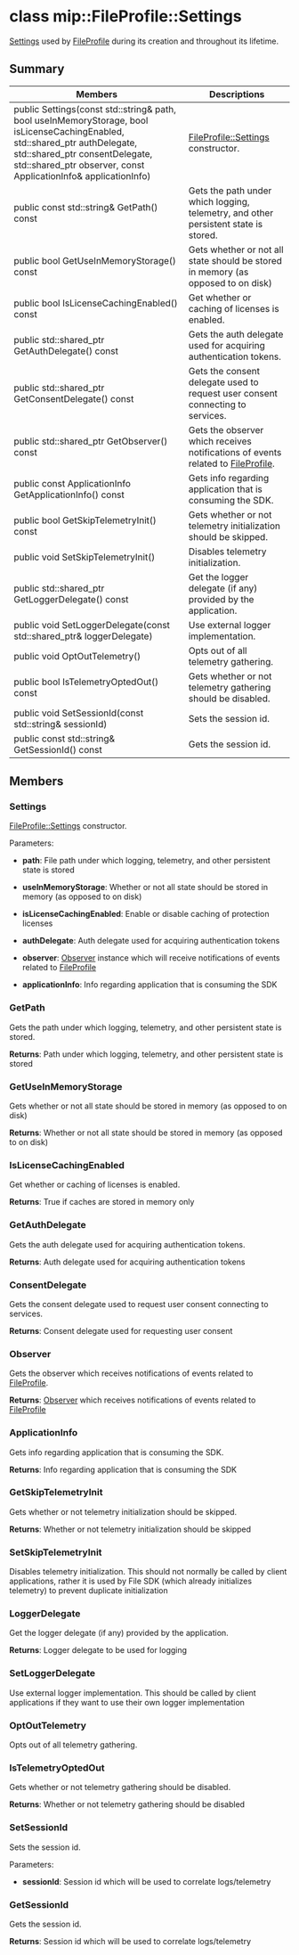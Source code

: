 # class mip::FileProfile::Settings 
[Settings](class_fileprofile_settings.md) used by [FileProfile](class_mip_fileprofile.md) during its creation and throughout its lifetime.
  
## Summary
 Members                        | Descriptions                                
--------------------------------|---------------------------------------------
public Settings(const std::string& path, bool useInMemoryStorage, bool isLicenseCachingEnabled, std::shared_ptr<AuthDelegate> authDelegate, std::shared_ptr<ConsentDelegate> consentDelegate, std::shared_ptr<Observer> observer, const ApplicationInfo& applicationInfo)  |  [FileProfile::Settings](class_fileprofile_settings.md) constructor.
 public const std::string& GetPath() const  |  Gets the path under which logging, telemetry, and other persistent state is stored.
 public bool GetUseInMemoryStorage() const  |  Gets whether or not all state should be stored in memory (as opposed to on disk)
 public bool IsLicenseCachingEnabled() const  |  Get whether or caching of licenses is enabled.
public std::shared_ptr<AuthDelegate> GetAuthDelegate() const  |  Gets the auth delegate used for acquiring authentication tokens.
public std::shared_ptr<ConsentDelegate> GetConsentDelegate() const  |  Gets the consent delegate used to request user consent connecting to services.
public std::shared_ptr<Observer> GetObserver() const  |  Gets the observer which receives notifications of events related to [FileProfile](class_mip_fileprofile.md).
 public const ApplicationInfo GetApplicationInfo() const  |  Gets info regarding application that is consuming the SDK.
 public bool GetSkipTelemetryInit() const  |  Gets whether or not telemetry initialization should be skipped.
 public void SetSkipTelemetryInit()  |  Disables telemetry initialization.
public std::shared_ptr<LoggerDelegate> GetLoggerDelegate() const  |  Get the logger delegate (if any) provided by the application.
public void SetLoggerDelegate(const std::shared_ptr<LoggerDelegate>& loggerDelegate)  |  Use external logger implementation.
 public void OptOutTelemetry()  |  Opts out of all telemetry gathering.
 public bool IsTelemetryOptedOut() const  |  Gets whether or not telemetry gathering should be disabled.
 public void SetSessionId(const std::string& sessionId)  |  Sets the session id.
 public const std::string& GetSessionId() const  |  Gets the session id.
  
## Members
  
### Settings
[FileProfile::Settings](class_fileprofile_settings.md) constructor.

Parameters:  
* **path**: File path under which logging, telemetry, and other persistent state is stored 


* **useInMemoryStorage**: Whether or not all state should be stored in memory (as opposed to on disk) 


* **isLicenseCachingEnabled**: Enable or disable caching of protection licenses 


* **authDelegate**: Auth delegate used for acquiring authentication tokens 


* **observer**: [Observer](class_mip_fileprofile_observer.md) instance which will receive notifications of events related to [FileProfile](class_mip_fileprofile.md)


* **applicationInfo**: Info regarding application that is consuming the SDK


  
### GetPath
Gets the path under which logging, telemetry, and other persistent state is stored.

  
**Returns**: Path under which logging, telemetry, and other persistent state is stored
  
### GetUseInMemoryStorage
Gets whether or not all state should be stored in memory (as opposed to on disk)

  
**Returns**: Whether or not all state should be stored in memory (as opposed to on disk)
  
### IsLicenseCachingEnabled
Get whether or caching of licenses is enabled.

  
**Returns**: True if caches are stored in memory only
  
### GetAuthDelegate
Gets the auth delegate used for acquiring authentication tokens.

  
**Returns**: Auth delegate used for acquiring authentication tokens
  
### ConsentDelegate
Gets the consent delegate used to request user consent connecting to services.

  
**Returns**: Consent delegate used for requesting user consent
  
### Observer
Gets the observer which receives notifications of events related to [FileProfile](class_mip_fileprofile.md).

  
**Returns**: [Observer](class_mip_fileprofile_observer.md) which receives notifications of events related to [FileProfile](class_mip_fileprofile.md)
  
### ApplicationInfo
Gets info regarding application that is consuming the SDK.

  
**Returns**: Info regarding application that is consuming the SDK
  
### GetSkipTelemetryInit
Gets whether or not telemetry initialization should be skipped.

  
**Returns**: Whether or not telemetry initialization should be skipped
  
### SetSkipTelemetryInit
Disables telemetry initialization.
This should not normally be called by client applications, rather it is used by File SDK (which already initializes telemetry) to prevent duplicate initialization
  
### LoggerDelegate
Get the logger delegate (if any) provided by the application.

  
**Returns**: Logger delegate to be used for logging
  
### SetLoggerDelegate
Use external logger implementation.
This should be called by client applications if they want to use their own logger implementation
  
### OptOutTelemetry
Opts out of all telemetry gathering.
  
### IsTelemetryOptedOut
Gets whether or not telemetry gathering should be disabled.

  
**Returns**: Whether or not telemetry gathering should be disabled
  
### SetSessionId
Sets the session id.

Parameters:  
* **sessionId**: Session id which will be used to correlate logs/telemetry


  
### GetSessionId
Gets the session id.

  
**Returns**: Session id which will be used to correlate logs/telemetry